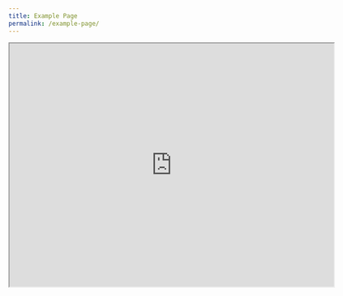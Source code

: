 ```yaml
---
title: Example Page
permalink: /example-page/
---
```

<iframe height="480" width="640" src="https://www.google.com/maps/d/embed?mid=1DAgQsg2v7H25wvOIWAJ\_esUnRH1bDAc&amp;ehbc=2E312F"></iframe>